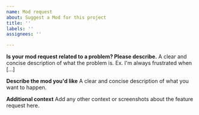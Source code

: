 ```yaml
---
name: Mod request
about: Suggest a Mod for this project
title: ''
labels: ''
assignees: ''

---
```


**Is your mod request related to a problem? Please describe.**
A clear and concise description of what the problem is. Ex. I'm always frustrated when [...]

**Describe the mod you'd like**
A clear and concise description of what you want to happen.

**Additional context**
Add any other context or screenshots about the feature request here.
